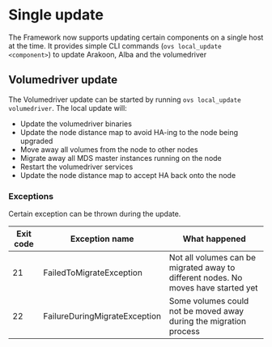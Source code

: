 # Single update
The Framework now supports updating certain components on a single host at the time.
It provides simple CLI commands (`ovs local_update <component>`) to update Arakoon, Alba and the volumedriver

## Volumedriver update
The Volumedriver update can be started by running `ovs local_update volumedriver`.
The local update will:
- Update the volumedriver binaries
- Update the node distance map to avoid HA-ing to the node being upgraded
- Move away all volumes from the node to other nodes
- Migrate away all MDS master instances running on the node
- Restart the volumedriver services
- Update the node distance map to accept HA back onto the node

### Exceptions
Certain exception can be thrown during the update.

| Exit code | Exception name | What happened |
| --------- | ---------------| ------------- |
| 21        | FailedToMigrateException | Not all volumes can be migrated away to different nodes. No moves have started yet |
| 22        | FailureDuringMigrateException | Some volumes could not be moved away during the migration process |
